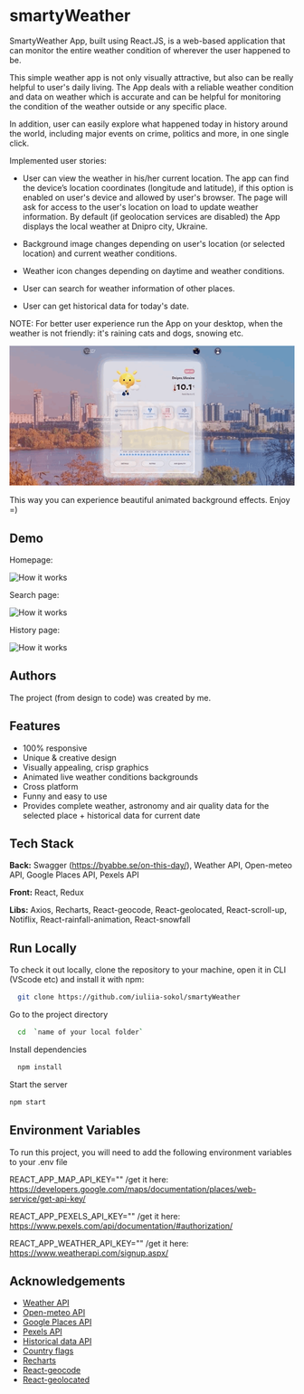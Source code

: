 # smartyWeather

SmartyWeather App, built using React.JS, is a web-based application that can
monitor the entire weather condition of wherever the user happened to be.

This simple weather app is not only visually attractive, but also can be really
helpful to user's daily living. The App deals with a reliable weather condition
and data on weather which is accurate and can be helpful for monitoring the
condition of the weather outside or any specific place.

In addition, user can easily explore what happened today in history around the
world, including major events on crime, politics and more, in one single click.

Implemented user stories:

- User can view the weather in his/her current location. The app can find the
  device’s location coordinates (longitude and latitude), if this option is
  enabled on user's device and allowed by user's browser. The page will ask for
  access to the user's location on load to update weather information. By
  default (if geolocation services are disabled) the App displays the local
  weather at Dnipro city, Ukraine.

- Background image changes depending on user's location (or selected location)
  and current weather conditions.

- Weather icon changes depending on daytime and weather conditions.

- User can search for weather information of other places.

- User can get historical data for today's date.

NOTE: For better user experience run the App on your desktop, when the weather
is not friendly: it's raining cats and dogs, snowing etc.

![How it works](demo-rainy.gif)

This way you can
experience beautiful animated background effects. Enjoy =)

## Demo

Homepage:

![How it works](demo-home.gif)



Search page:

![How it works](demo-search.gif)

History page:

![How it works](history-demo.gif)

## Authors

The project (from design to code) was created by me.

## Features

- 100% responsive
- Unique & creative design
- Visually appealing, crisp graphics
- Animated live weather conditions backgrounds
- Cross platform
- Funny and easy to use
- Provides complete weather, astronomy and air quality data for the selected
  place + historical data for current date

## Tech Stack

**Back:** Swagger (https://byabbe.se/on-this-day/), Weather API, Open-meteo API,
Google Places API, Pexels API

**Front:** React, Redux

**Libs:** Axios, Recharts, React-geocode, React-geolocated, React-scroll-up,
Notiflix, React-rainfall-animation, React-snowfall

## Run Locally

To check it out locally, clone the repository to your machine, open it in CLI
(VScode etc) and install it with npm:

```bash
  git clone https://github.com/iuliia-sokol/smartyWeather
```

Go to the project directory

```bash
  cd  `name of your local folder`
```

Install dependencies

```bash
  npm install
```

Start the server

```bash
npm start

```

## Environment Variables

To run this project, you will need to add the following environment variables to
your .env file

REACT_APP_MAP_API_KEY="" /get it here:
https://developers.google.com/maps/documentation/places/web-service/get-api-key/

REACT_APP_PEXELS_API_KEY="" /get it here:
https://www.pexels.com/api/documentation/#authorization/

REACT_APP_WEATHER_API_KEY="" /get it here:
https://www.weatherapi.com/signup.aspx/

## Acknowledgements

- [Weather API](https://www.weatherapi.com/)
- [Open-meteo API](https://open-meteo.com/)
- [Google Places API](https://developers.google.com/maps/documentation/places/web-service/overview)
- [Pexels API](https://www.pexels.com/api/documentation/)
- [Historical data API](https://byabbe.se/on-this-day/)
- [Country flags](https://github.com/HatScripts/circle-flags)
- [Recharts](https://recharts.org/en-US)
- [React-geocode](https://www.npmjs.com/package/react-geocode)
- [React-geolocated](https://www.npmjs.com/package/react-geolocated)

